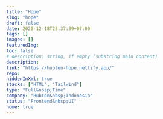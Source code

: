 ```yaml
---
title: "Hope"
slug: "hope"
draft: false
date: 2020-12-18T23:37:39+07:00
tags: []
images: []
featuredImg:
toc: false
# description: string, if empty (substring main content)
description:
link: "https://hubton-hope.netlify.app/"
repo:
hiddenInXml: true
stacks: ["HTML", "Tailwind"]
type: "Full&nbsp;Time"
company: "Hubton&nbsp;Indonesia"
status: "Frontend&nbsp;UI"
home: true
---
```

